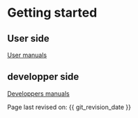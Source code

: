 # Getting started

## User side

[User manuals](../commands/all/)

## developper side

[Developpers manuals](../home/)


Page last revised on: {{ git_revision_date }}

